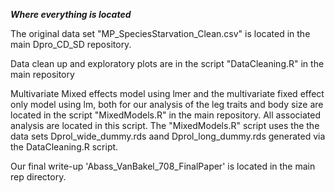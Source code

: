
***Where everything is located***

The original data set "MP_SpeciesStarvation_Clean.csv" is located in the main Dpro_CD_SD repository. 

Data clean up and exploratory plots are in the script "DataCleaning.R" in the main repository 

Multivariate Mixed effects model using lmer and the multivariate fixed effect only model using lm, both for our analysis of the leg traits and body size are located in the script "MixedModels.R" in the main repository. All associated analysis are located in this script. The "MixedModels.R" script uses the the data sets Dprol_wide_dummy.rds aand Dprol_long_dummy.rds generated via the DataCleaning.R script. 

Our final write-up  'Abass_VanBakel_708_FinalPaper' is located in the main rep directory. 
